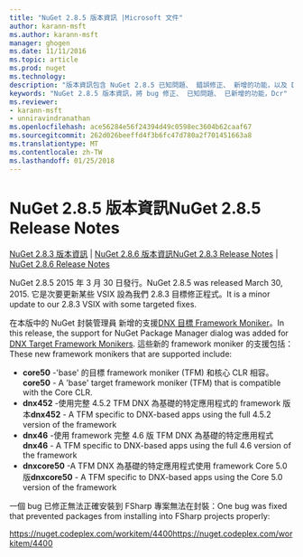 ```yaml
---
title: "NuGet 2.8.5 版本資訊 |Microsoft 文件"
author: karann-msft
ms.author: karann-msft
manager: ghogen
ms.date: 11/11/2016
ms.topic: article
ms.prod: nuget
ms.technology: 
description: "版本資訊包含 NuGet 2.8.5 已知問題、 錯誤修正、 新增的功能，以及 Dcr。"
keywords: "NuGet 2.8.5 版本資訊，將 bug 修正、 已知問題、 已新增的功能，Dcr"
ms.reviewer:
- karann-msft
- unniravindranathan
ms.openlocfilehash: ace56284e56f24394d49c0598ec3604b62caaf67
ms.sourcegitcommit: 262d026beeffd4f3b6fc47d780a2f701451663a8
ms.translationtype: MT
ms.contentlocale: zh-TW
ms.lasthandoff: 01/25/2018
---
```

# <a name="nuget-285-release-notes"></a><span data-ttu-id="22e75-104">NuGet 2.8.5 版本資訊</span><span class="sxs-lookup"><span data-stu-id="22e75-104">NuGet 2.8.5 Release Notes</span></span>

<span data-ttu-id="22e75-105">[NuGet 2.8.3 版本資訊](../release-notes/nuget-2.8.3.md) | [NuGet 2.8.6 版本資訊](../release-notes/nuget-2.8.6.md)</span><span class="sxs-lookup"><span data-stu-id="22e75-105">[NuGet 2.8.3 Release Notes](../release-notes/nuget-2.8.3.md) | [NuGet 2.8.6 Release Notes](../release-notes/nuget-2.8.6.md)</span></span>

<span data-ttu-id="22e75-106">NuGet 2.8.5 2015 年 3 月 30 日發行。</span><span class="sxs-lookup"><span data-stu-id="22e75-106">NuGet 2.8.5 was released March 30, 2015.</span></span> <span data-ttu-id="22e75-107">它是次要更新某些 VSIX 設為我們 2.8.3 目標修正程式。</span><span class="sxs-lookup"><span data-stu-id="22e75-107">It is a minor update to our 2.8.3 VSIX with some targeted fixes.</span></span>

<span data-ttu-id="22e75-108">在本版中的 NuGet 封裝管理員 新增的支援[DNX 目標 Framework Moniker](https://github.com/aspnet/dnx)。</span><span class="sxs-lookup"><span data-stu-id="22e75-108">In this release, the support for NuGet Package Manager dialog was added for [DNX Target Framework Monikers](https://github.com/aspnet/dnx).</span></span>  <span data-ttu-id="22e75-109">這些新的 framework moniker 的支援包括：</span><span class="sxs-lookup"><span data-stu-id="22e75-109">These new framework monikers that are supported include:</span></span>

* <span data-ttu-id="22e75-110">**core50** -'base' 的目標 framework moniker (TFM) 和核心 CLR 相容。</span><span class="sxs-lookup"><span data-stu-id="22e75-110">**core50** - A 'base' target framework moniker (TFM) that is compatible with the Core CLR.</span></span>
* <span data-ttu-id="22e75-111">**dnx452** -使用完整 4.5.2 TFM DNX 為基礎的特定應用程式的 framework 版本</span><span class="sxs-lookup"><span data-stu-id="22e75-111">**dnx452** - A TFM specific to DNX-based apps using the full 4.5.2 version of the framework</span></span>
* <span data-ttu-id="22e75-112">**dnx46** -使用 framework 完整 4.6 版 TFM DNX 為基礎的特定應用程式</span><span class="sxs-lookup"><span data-stu-id="22e75-112">**dnx46** - A TFM specific to DNX-based apps using the full 4.6 version of the framework</span></span>
* <span data-ttu-id="22e75-113">**dnxcore50** -A TFM DNX 為基礎的特定應用程式使用 framework Core 5.0 版</span><span class="sxs-lookup"><span data-stu-id="22e75-113">**dnxcore50** - A TFM specific to DNX-based apps using the Core 5.0 version of the framework</span></span>

<span data-ttu-id="22e75-114">一個 bug 已修正無法正確安裝到 FSharp 專案無法在封裝：</span><span class="sxs-lookup"><span data-stu-id="22e75-114">One bug was fixed that prevented packages from installing into FSharp projects properly:</span></span>

<span data-ttu-id="22e75-115">https://nuget.codeplex.com/workitem/4400</span><span class="sxs-lookup"><span data-stu-id="22e75-115">https://nuget.codeplex.com/workitem/4400</span></span>